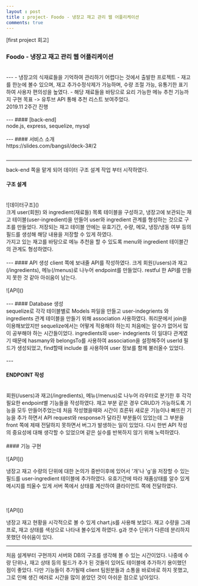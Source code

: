 ```yaml
---
layout : post
title : project- Foodo - 냉장고 재고 관리 웹 어플리케이션
comments: true
---
```

[first project 회고]
### Foodo - 냉장고 재고 관리 웹 어플리케이션

<br/>
---
- 냉장고의 식재료들을 기억하여 관리하기 어렵다는 것에서 출발한 프로젝트
- 재고를 한눈에 볼수 있으며, 재고 추가수정삭제가 가능하며, 수량 조절 가능, 유통기한 표기하여 사용자 편의성을 높였다.
- 해당 재료들을 바탕으로 요리 가능한 메뉴 추천 기능까지 구현 목표 -> 유투브 API 통해 추천 리스트 보여주었다.
<br/>
2019.11 2주간 진행
<br/>
<br/>
---
#### [back-end]
<br/>
node.js, express, sequelize, mysql
<br/>
<br/>
---
#### 서비스 소개
<br/>
https://slides.com/bangsil/deck-3#/2
<br/>
<br/>

---
back-end 쪽을 맡게 되어 데이터 구조 설계 작업 부터 시작하였다.
<br/>
#### 구조 설계
<br/>
![데이터구조](<http://ginsum.github.io/images/2019-12-10-17-03-13.png>)
<br/>
크게 user(회원) 와 ingredient(재료들) 목록 테이블을 구성하고, 냉장고에 보관되는 재고 테이블(user-ingredient)을 만들어 user와 ingredient 관계를 형성하는 것으로 구조를 만들었다. 저장되는 재고 테이블 안에는 유효기간, 수량, 메모, 냉장/냉동 여부 등의 필드를 생성해 해당 내용을 저장할 수 있게 하였다.
<br/>
가지고 있는 재고를 바탕으로 메뉴 추천을 할 수 있도록 menu와 ingredient 테이블간의 관계도 형성하였다.
<br/>
<br/>
---
#### API 생성
client 쪽에 보내줄 API를 작성하였다. 크게 회원(/users)과 재고(/ingredients), 메뉴(/menus)로 나누어 endpoint를 만들었다. 
restful 한 API를 만들지 못한 것 같아 아쉬움이 남는다.
<br/>
<br/>
![API](<http://ginsum.github.io/images/2019-12-10-17-38-17.png>)
<br/>
<br/>
---
#### Database 생성
<br/>
sequelize로 각각 테이블별로 Models 파일을 만들고 user-indegrients 와 ingredients 관계 테이블을 만들기 위해 association 사용하였다.
쿼리문에서 join을 이용해보았지만 sequelize에서는 어떻게 적용해야 하는지 처음에는 알수가 없어서 많이 공부해야 하는 시간들이었다. ingredients와 user- indegrients 이 일대다 관계였기 때문에 hasmany와 belongsTo를 사용하여 association을 설정해주어 userId 필드가 생성되었고, find할때 include 를 사용하여 user 정보를 함께 불러올수 있었다.
<br/>
<br/>
---

#### ENDPOINT 작성
<br/>
회원(/users)과 재고(/ingredients), 메뉴(/menus)로 나누어 라우터로 분기한 후 각각 필요한 endpoint별 기능들을 작성하였다. 재고 부분 같은 경우 CRUD가 가능하도록 기능을 모두 만들어주었는데 처음 작성했을때와 시간이 흐른뒤 새로운 기능이나 빠뜨린 기능을 추가 하면서 API request와 response가 달라진 부분들이 있었는데 그 부분을 front 쪽에 제때 전달하지 못하면서 버그가 발생하는 일이 있었다. 다시 한번 API 작성의 중요성에 대해 생각할 수 있었으며 같은 실수를 반복하지 않기 위해 노력하였다.
<br/>
<br/>
#### 기능 구현
<br/>
<br/>
![API](<http://ginsum.github.io/images/2019-12-11-14-01-55.png>)

냉장고 재고 수량의 단위에 대한 논의가 중반이후에 있어서 '개'나 'g'을 저장할 수 있는 필드를 user-ingredient 테이블에 추가하였다. 유효기간에 따라 재품상태를 알수 있게 메시지를 띄울수 있게 서버 쪽에서 상태를 계산하여 클라이언트 쪽에 전달하였다.

<br/>
<br/>
![API](<http://ginsum.github.io/images/2019-12-11-14-07-34.png>)

냉장고 재고 현황을 시각적으로 볼 수 있게 chart.js를 사용해 보았다. 재고 수량을 그래프로, 재고 상태를 색상으로 나타내 볼수있게 하였다. g과 갯수 단위가 다른데 분리하지 못했던 아쉬움이 있다.


---
처음 설계부터 구현까지 서버와 DB의 구조를 생각해 볼 수 있는 시간이었다. 나중에 수량 단위나, 재고 상태 등의 필드가 추가 된 것들이 있어도 테이블에 추가하기 용이했던 점이 좋았다. 다만 기능들이 추가될때 client 팀원분들과 소통을 바로바로 하지 못했고, 그로 인해 생긴 에러로 시간을 많이 쏟았던 것이 아쉬운 점으로 남아있다. 







